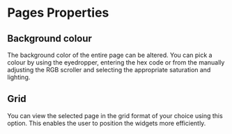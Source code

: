 # Pages Properties

## Background colour

The background color of the entire page can be altered. You can pick a colour by using the eyedropper, entering the hex code or from the manually adjusting the RGB scroller and selecting the appropriate saturation and lighting.

## Grid

You can view the selected page in the grid format of your choice using this option. This enables the user to position the widgets more efficiently.
